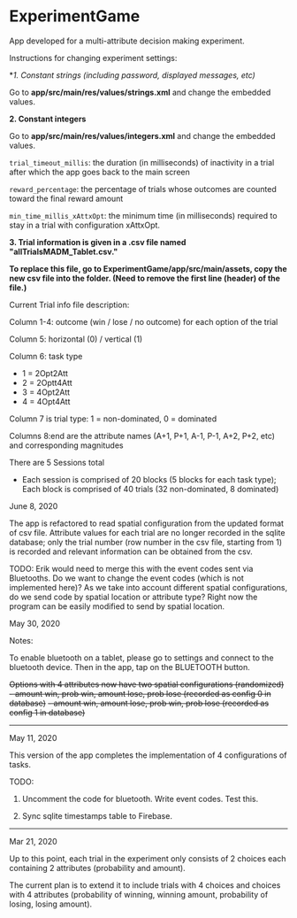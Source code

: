 # ExperimentGame

App developed for a multi-attribute decision making experiment.

Instructions for changing experiment settings:

**1. Constant strings (including password, displayed messages, etc)*

Go to **app/src/main/res/values/strings.xml** and change the embedded values.


**2. Constant integers**

Go to **app/src/main/res/values/integers.xml** and change the embedded values.

`trial_timeout_millis`: the duration (in milliseconds) of inactivity in a trial after which the app goes back to the main screen

`reward_percentage`: the percentage of trials whose outcomes are counted toward the final reward amount

`min_time_millis_xAttxOpt`: the minimum time (in milliseconds) required to stay in a trial with configuration xAttxOpt.


**3. Trial information is given in a .csv file named "allTrialsMADM_Tablet.csv."**

**To replace this file, go to ExperimentGame/app/src/main/assets, copy the new csv file into the folder. (Need to remove the first line (header) of the file.)**

Current Trial info file description:

Column 1-4: outcome (win / lose / no outcome) for each option of the trial

Column 5: horizontal (0) / vertical (1)

Column 6: task type
* 1 = 2Opt2Att
* 2 = 2Optt4Att
* 3 = 4Opt2Att
* 4 = 4Opt4Att

Column 7 is trial type: 1 = non-dominated, 0 = dominated

Columns 8:end are the attribute names (A+1, P+1, A-1, P-1, A+2, P+2, etc) and corresponding magnitudes

There are 5 Sessions total
* Each session is comprised of 20 blocks (5 blocks for each task type); Each block is comprised of 40 trials (32 non-dominated, 8 dominated)


June 8, 2020

The app is refactored to read spatial configuration from the updated format of csv file. Attribute values for each trial are no longer recorded in the sqlite database; only the trial number (row number in the csv file, starting from 1) is recorded and relevant information can be obtained from the csv.

TODO: Erik would need to merge this with the event codes sent via Bluetooths. Do we want to change the event codes (which is not implemented here)? As we take into account different spatial configurations, do we send code by spatial location or attribute type? Right now the program can be easily modified to send by spatial location. 


May 30, 2020

Notes:

To enable bluetooth on a tablet, please go to settings and connect to the bluetooth device. Then in the app, tap on the BLUETOOTH button.

~~Options with 4 attributes now have two spatial configurations (randomized)~~
~~- amount win, prob win, amount lose, prob lose (recorded as config 0 in database)~~
~~- amount win, amount lose, prob win, prob lose (recorded as config 1 in database)~~

------------------------------

May 11, 2020

This version of the app completes the implementation of 4 configurations of tasks.

TODO:

1. Uncomment the code for bluetooth. Write event codes. Test this.

2. Sync sqlite timestamps table to Firebase.


-----------
Mar 21, 2020

Up to this point, each trial in the experiment only consists of 2 choices each containing 2 attributes (probability and amount).

The current plan is to extend it to include trials with 4 choices and choices with 4 attributes (probability of winning, winning amount, probability of losing, losing amount).

